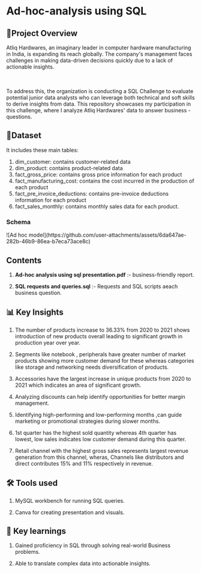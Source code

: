 # Ad-hoc-analysis using SQL

<h2>📄Project Overview</h2>
Atliq Hardwares, an imaginary leader in computer hardware manufacturing in India, is expanding its reach globally. The company's management faces challenges in making data-driven decisions quickly due to a lack of actionable insights.

<br><br>
To address this, the organization is conducting a SQL Challenge to evaluate potential junior data analysts who can leverage both technical and soft skills to derive insights from data. This repository showcases my participation in this challenge, where I analyze Atliq Hardwares' data to answer business - questions.



<h2>📜Dataset</h2>
It includes these main tables:

1. dim_customer: contains customer-related data
2. dim_product: contains product-related data
3. fact_gross_price: contains gross price information for each product
4. fact_manufacturing_cost: contains the cost incurred in the production of each product
5. fact_pre_invoice_deductions: contains pre-invoice deductions information for each product
6. fact_sales_monthly: contains monthly sales data for each product.
   
 <h3>Schema</h3>
![Ad hoc model](https://github.com/user-attachments/assets/6da647ae-282b-46b9-86ea-b7eca73ace8c)

<h2>Contents</h2>

1. <b>Ad-hoc analysis using sql presentation.pdf</b> :- business-friendly report.

2. <B>SQL requests and queries.sql</b> :- Requests and SQL scripts aeach business question.

<h2>📊 Key Insights</h2>

1. The number of products increase to 36.33% from 2020 to 2021 shows introduction of new
products overall leading to significant growth in production year over year.<br>

2. Segments like notebook , peripherals have greater number of market products showing more
customer demand for these whereas categories like storage and networking needs diversification
of products.

3. Accessories have the largest increase in unique products from 2020 to 2021 which indicates
an area of significant growth.

4. Analyzing discounts can help identify opportunities for better margin management.
 
5. Identifying high-performing and low-performing months ,can guide marketing or promotional
strategies during slower months.

6. 1st quarter has the highest sold quantity whereas 4th quarter has lowest, low sales indicates low
customer demand during this quarter.

7. Retail channel with the highest gross sales represents largest revenue generation from this
channel, wheras, Channels like distributors and direct contributes 15% and 11% respectively in
revenue.

<h2>🛠 Tools used</h2>

1. MySQL workbench for running SQL queries.

2. Canva for creating presentation and visuals.

<h2>🚀 Key learnings</h2>

1. Gained proficiency in SQL through solving real-world Business problems.

2. Able to translate complex data into actionable insights.


